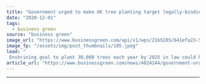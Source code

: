 ```yaml
---
title: "Government urged to make UK tree planting target legally-binding"
date: "2020-12-01"
tags: 
  - business green
source: "business green"
image_url: "https://www.businessgreen.com/api/v1/wps/21b5285/641efa23-50b3-41ce-a0a5-086ccea695ff/6/solar-tree-planting-185x114.jpeg"
image_fp: "/assets/img/post_thumbnails/105.jpeg"
lead: "
 Enshrining goal to plant 30,000 trees each year by 2025 in law could help catalyse wider action on woodland, petition argues ..."
article_url: "https://www.businessgreen.com/news/4024144/government-urged-uk-tree-planting-target-legally-binding"
---
```


---
